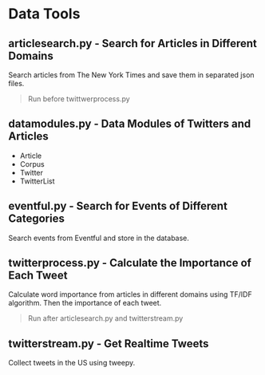 # Data Tools

## articlesearch.py - Search for Articles in Different Domains
Search articles from The New York Times and save them in separated json files.
> Run before twittwerprocess.py

## datamodules.py - Data Modules of Twitters and Articles
- Article
- Corpus
- Twitter
- TwitterList

## eventful.py - Search for Events of Different Categories
Search events from Eventful and store in the database.

## twitterprocess.py - Calculate the Importance of Each Tweet
Calculate word importance from articles in different domains using TF/IDF algorithm.
Then the importance of each tweet.
> Run after articlesearch.py and twitterstream.py

## twitterstream.py - Get Realtime Tweets
Collect tweets in the US using tweepy.